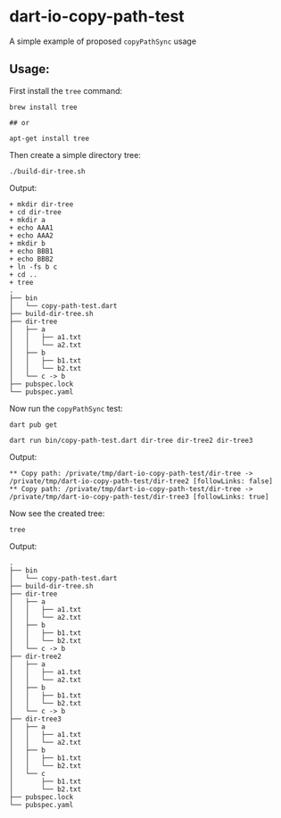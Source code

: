 # dart-io-copy-path-test

A simple example of proposed `copyPathSync` usage

## Usage:

First install the `tree` command:

```
brew install tree

## or

apt-get install tree

```

Then create a simple directory tree:

```shell
./build-dir-tree.sh 
```

Output:

```text
+ mkdir dir-tree
+ cd dir-tree
+ mkdir a
+ echo AAA1
+ echo AAA2
+ mkdir b
+ echo BBB1
+ echo BBB2
+ ln -fs b c
+ cd ..
+ tree
.
├── bin
│   └── copy-path-test.dart
├── build-dir-tree.sh
├── dir-tree
│   ├── a
│   │   ├── a1.txt
│   │   └── a2.txt
│   ├── b
│   │   ├── b1.txt
│   │   └── b2.txt
│   └── c -> b
├── pubspec.lock
└── pubspec.yaml
```

Now run the `copyPathSync` test:

```shell
dart pub get

dart run bin/copy-path-test.dart dir-tree dir-tree2 dir-tree3
```

Output:

```text
** Copy path: /private/tmp/dart-io-copy-path-test/dir-tree -> /private/tmp/dart-io-copy-path-test/dir-tree2 [followLinks: false]
** Copy path: /private/tmp/dart-io-copy-path-test/dir-tree -> /private/tmp/dart-io-copy-path-test/dir-tree3 [followLinks: true]
```

Now see the created tree:

```shell
tree
```

Output:
```
.
├── bin
│   └── copy-path-test.dart
├── build-dir-tree.sh
├── dir-tree
│   ├── a
│   │   ├── a1.txt
│   │   └── a2.txt
│   ├── b
│   │   ├── b1.txt
│   │   └── b2.txt
│   └── c -> b
├── dir-tree2
│   ├── a
│   │   ├── a1.txt
│   │   └── a2.txt
│   ├── b
│   │   ├── b1.txt
│   │   └── b2.txt
│   └── c -> b
├── dir-tree3
│   ├── a
│   │   ├── a1.txt
│   │   └── a2.txt
│   ├── b
│   │   ├── b1.txt
│   │   └── b2.txt
│   └── c
│       ├── b1.txt
│       └── b2.txt
├── pubspec.lock
└── pubspec.yaml
```
